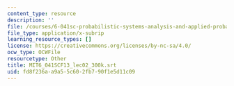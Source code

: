 ```yaml
---
content_type: resource
description: ''
file: /courses/6-041sc-probabilistic-systems-analysis-and-applied-probability-fall-2013/fd8f236aa9a55c602fb790f1e5d11c09_MIT6_041SCF13_lec02_300k.srt
file_type: application/x-subrip
learning_resource_types: []
license: https://creativecommons.org/licenses/by-nc-sa/4.0/
ocw_type: OCWFile
resourcetype: Other
title: MIT6_041SCF13_lec02_300k.srt
uid: fd8f236a-a9a5-5c60-2fb7-90f1e5d11c09
---
```

